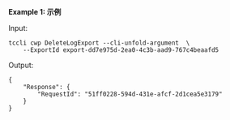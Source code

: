 **Example 1: 示例**



Input: 

```
tccli cwp DeleteLogExport --cli-unfold-argument  \
    --ExportId export-dd7e975d-2ea0-4c3b-aad9-767c4beaafd5
```

Output: 
```
{
    "Response": {
        "RequestId": "51ff0228-594d-431e-afcf-2d1cea5e3179"
    }
}
```

